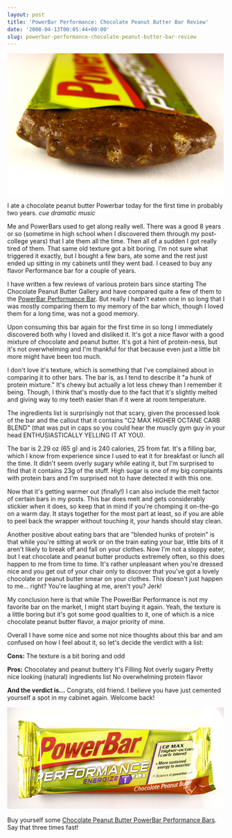 ```yaml
---
layout: post
title: 'PowerBar Performance: Chocolate Peanut Butter Bar Review'
date: '2008-04-13T00:05:44+00:00'
slug: powerbar-performance-chocolate-peanut-butter-bar-review
---
```

<img src='images/uploads/2008/04/powerbar_011.jpg' alt='PowerBar Performance: Chocolate Peanut Butter Bar Review' class="yellowborder" />

I ate a chocolate peanut butter Powerbar today for the first time in probably two years. *cue dramatic music*

Me and PowerBars used to get along really well. There was a good 8 years or so (sometime in high school when I discovered them through my post-college years) that I ate them all the time. Then all of a sudden I got really tired of them. That same old texture got a bit boring. I'm not sure what triggered it exactly, but I bought a few bars, ate some and the rest just ended up sitting in my cabinets until they went bad. I ceased to buy any flavor Performance bar for a couple of years.

I have written a few reviews of various protein bars since starting The Chocolate Peanut Butter Gallery and have compared quite a few of them to the <a href="http://www.powerbar.com/Products/Performance/Flavors.aspx?id=C6CFE0E5-58FB-43B2-B85A-482720ED9A5D">PowerBar Performance Bar</a>. But really I hadn't eaten one in so long that I was mostly comparing them to my memory of the bar which, though I loved them for a long time, was not a good memory.

Upon consuming this bar again for the first time in so long I immediately discovered both why I loved and disliked it. It's got a nice flavor with a good mixture of chocolate and peanut butter. It's got a hint of protein-ness, but it's not overwhelming and I'm thankful for that because even just a little bit more might have been too much.

I don't love it's texture, which is something that I've complained about in comparing it to other bars. The bar is, as I tend to describe it "a hunk of protein mixture." It's chewy but actually a lot less chewy than I remember it being. Though, I think that's mostly due to the fact that it's slightly melted and giving way to my teeth easier than if it were at room temperature.

The ingredients list is surprisingly not that scary, given the processed look of the bar and the callout that it contains "C2 MAX HIGHER OCTANE CARB BLEND" (that was put in caps so you could hear the muscly gym guy in your head ENTHUSIASTICALLY YELLING IT AT YOU). 

The bar is 2.29 oz (65 g) and is 240 calories, 25 from fat. It's a filling bar, which I know from experience since I used to eat it for breakfast or lunch all the time. It didn't seem overly sugary while eating it, but I'm surprised to find that it contains 23g of the stuff. High sugar is one of my big complaints with protein bars and I'm surprised not to have detected it with this one.

Now that it's getting warmer out (finally!) I can also include the melt factor of certain bars in my posts. This bar does melt and gets considerably stickier when it does, so keep that in mind if you're chomping it on-the-go on a warm day. It stays together for the most part at least, so if you are able to peel back the wrapper without touching it, your hands should stay clean. 

Another positive about eating bars that are "blended hunks of protein" is that while you're sitting at work or on the train eating your bar, little bits of it aren't likely to break off and fall on your clothes. Now I'm not a sloppy eater, but I eat chocolate and peanut butter products extremely often, so this does happen to me from time to time. It's rather unpleasant when you're dressed nice and you get out of your chair only to discover that you've got a lovely chocolate or peanut butter smear on your clothes. This doesn't just happen to me... right? You're laughing at me, aren't you? Jerk!

My conclusion here is that while The PowerBar Performance is not my favorite bar on the market, I might start buying it again. Yeah, the texture is a little boring but it's got some good qualities to it, one of which is a nice chocolate peanut butter flavor, a major priority of mine.

Overall I have some nice and some not nice thoughts about this bar and am confused on how I feel about it, so let's decide the verdict with a list:

<strong>Cons:</strong>
The texture is a bit boring and odd

<strong>Pros:</strong>
Chocolatey and peanut buttery
It's Filling 
Not overly sugary
Pretty nice looking (natural) ingredients list
No overwhelming protein flavor

<strong>And the verdict is...</strong>
Congrats, old friend. I believe you have just cemented yourself a spot in my cabinet again. Welcome back!

<img src='images/uploads/2008/04/powerbar_02.jpg' alt='PowerBar Performance: Chocolate Peanut Butter Bar Review' class="yellowborder" />

Buy yourself some <a href="http://www.powerbar.com/Products/Performance/Flavors.aspx?id=C6CFE0E5-58FB-43B2-B85A-482720ED9A5D">Chocolate Peanut Butter PowerBar Performance Bars</a>. Say that three times fast!
